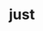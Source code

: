 ---
category: 4-letters
denotation: null
name: just
reference_link: https://www.etymonline.com/word/just
root_language: null
root_name: null
title: just
type: free
word_sums:
- respelling: just
  sum: 'Just + '
---